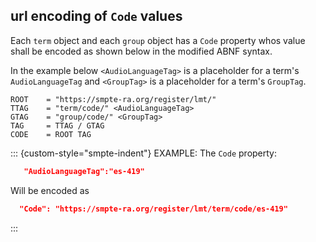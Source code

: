 ## url encoding of `Code` values

Each `term` object and each `group` object has a `Code` property whos value shall
be encoded as shown below in the modified ABNF syntax.

In the example below `<AudioLanguageTag>` is a placeholder for a term's
`AudioLanguageTag` and `<GroupTag>` is a placeholder for a term's `GroupTag`.

```abnf
ROOT    = "https://smpte-ra.org/register/lmt/"
TTAG    = "term/code/" <AudioLanguageTag>
GTAG    = "group/code/" <GroupTag>
TAG     = TTAG / GTAG
CODE    = ROOT TAG
```

::: {custom-style="smpte-indent"}
EXAMPLE:  The `Code` property:

```json
   "AudioLanguageTag":"es-419"
```

Will be encoded as

```json
  "Code": "https://smpte-ra.org/register/lmt/term/code/es-419"
```
:::
